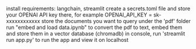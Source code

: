 install requirements: langchain, streamlit
create a secrets.toml file and store your OPENAI API key there, for example OPENAI_API_KEY = sk-xxxxxxxxxxxx
store the documents you want to query under the 'pdf' folder
run "embed and load data.ipynb" to convert the pdf to text, embed them and store them in a vector database (chromadb)
in console, run 'streamlit run app.py' to run the app and view it on localhost

